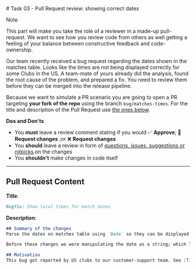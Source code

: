 # Task 03 - Pull Request review: showing correct dates

> [!NOTE]
> This part will make you take the role of a reviewer in a made-up pull-request. We want to see how you review code from others as well getting a feeling of your balance between constructive feedback and code-ownership.

Our team recently received a bug request regarding the dates shown in the matches table. Looks like the times are not being displayed correctly for some Clubs in the US. A team-mate of yours already did the analysis, found the root cause of the problem, and prepared a fix. You need to review them before they can be merged into the release pipeline.

Because we want to simulate a PR scenario you are going to open a PR targeting **your fork of the repo** using the branch `bug/matches-times`. For the title and description of the Pull Request use [the ones below](#pull-request-content).

**Dos and Don'ts**
- You **must** leave a review comment stating if you would ✅ **Approve**; 💬 **Request changes** ;or ❌ **Request changes**
- You **should** leave a review in form of [questions, issues, suggestions or nitpicks](https://conventionalcomments.org/) on the changes
- You **shouldn't** make changes in code itself

--- 

## Pull Request Content
**Title**:
```md
Bugfix: Show local times for match dates
```

**Description**:
```md
## Summary of the changes
Parse the dates on matches table using `Date` so they can be displayed according to browser local-time.

Before these changes we were manipulating the date as a string; which led to incorrect results because the API **always** returns UTC times. This meant the dates/times would be incorrect for anyone visiting from non-UTC timezones (i.e.: most of the world at some point in the year).

## Motivation
This bug got reported by US clubs to our customer-support team. See [Ticket#123](#not-a-real-link) for the original report.
```
